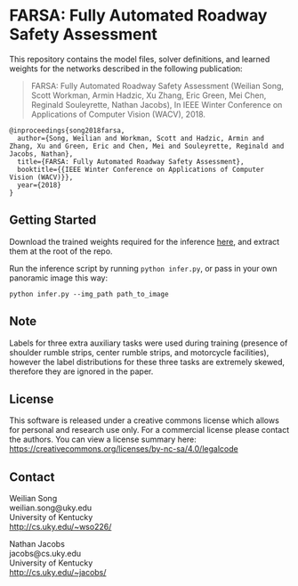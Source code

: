 # FARSA: Fully Automated Roadway Safety Assessment
This repository contains the model files, solver definitions, and
learned weights for the networks described in the following
publication:

> FARSA: Fully Automated Roadway Safety Assessment (Weilian Song, Scott Workman, Armin Hadzic, Xu Zhang, Eric Green, Mei Chen, Reginald Souleyrette, Nathan Jacobs),
> In IEEE Winter Conference on Applications of Computer Vision (WACV), 2018.
```
@inproceedings{song2018farsa,
  author={Song, Weilian and Workman, Scott and Hadzic, Armin and Zhang, Xu and Green, Eric and Chen, Mei and Souleyrette, Reginald and Jacobs, Nathan},
  title={FARSA: Fully Automated Roadway Safety Assessment},
  booktitle={{IEEE Winter Conference on Applications of Computer Vision (WACV)}},
  year={2018}
}
```
## Getting Started
Download the trained weights required for the inference [here](), and extract them at the root of the repo.

Run the inference script by running `python infer.py`, or pass in your own panoramic image this way:

```python infer.py --img_path path_to_image```

## Note
Labels for three extra  auxiliary tasks were used during training
(presence of shoulder rumble strips, center rumble strips, and motorcycle facilities),
however the label distributions for these
three tasks are extremely skewed, therefore they are ignored in the paper.

## License
This software is released under a creative commons license which 
allows for personal and research use only. For a commercial license
please contact the authors. You can view a license summary here:
https://creativecommons.org/licenses/by-nc-sa/4.0/legalcode

## Contact
Weilian Song  
weilian.song<span></span>@uky.edu  
University of Kentucky  
http://cs.uky.edu/~wso226/

Nathan Jacobs  
jacobs<span></span>@cs.uky.edu  
University of Kentucky  
http://cs.uky.edu/~jacobs/
